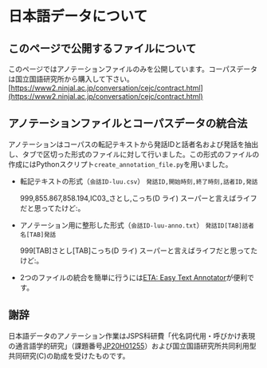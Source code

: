 # 日本語データについて

## このページで公開するファイルについて
このページではアノテーションファイルのみを公開しています。コーパスデータは国立国語研究所から購入して下さい。[https://www2.ninjal.ac.jp/conversation/cejc/contract.html](https://www2.ninjal.ac.jp/conversation/cejc/contract.html)

## アノテーションファイルとコーパスデータの統合法
アノテーションはコーパスの転記テキストから発話IDと話者名および発話を抽出し、タブで区切った形式のファイルに対して行いました。この形式のファイルの作成にはPythonスクリプト`create_annotation_file.py`を用いました。

- 転記テキストの形式（`会話ID-luu.csv`）
`発話ID,開始時刻,終了時刻,話者ID,発話`

    999,855.867,858.194,IC03_さとし,こっち(D ライ) スーパーと言えばライフだと思ってたけど:。

- アノテーション用に整形した形式（`会話ID-luu-anno.txt`）
`発話ID[TAB]話者名[TAB]発話`

    999[TAB]さとし[TAB]こっち(D ライ) スーパーと言えばライフだと思ってたけど:。

- 2つのファイルの統合を簡単に行うには[ETA: Easy Text Annotator](https://github.com/matbahasa/ETA)が便利です。

## 謝辞
日本語データのアノテーション作業はJSPS科研費「代名詞代用・呼びかけ表現の通言語学的研究」（課題番号[JP20H01255](https://kaken.nii.ac.jp/ja/grant/KAKENHI-PROJECT-20H01255/)）および国立国語研究所共同利用型共同研究(C)の助成を受けたものです。

